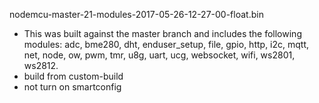 nodemcu-master-21-modules-2017-05-26-12-27-00-float.bin
* This was built against the master branch and includes the following modules: adc, bme280, dht, enduser_setup, file, gpio, http, i2c, mqtt, net, node, ow, pwm, tmr, u8g, uart, ucg, websocket, wifi, ws2801, ws2812.
* build from custom-build
* not turn on smartconfig

